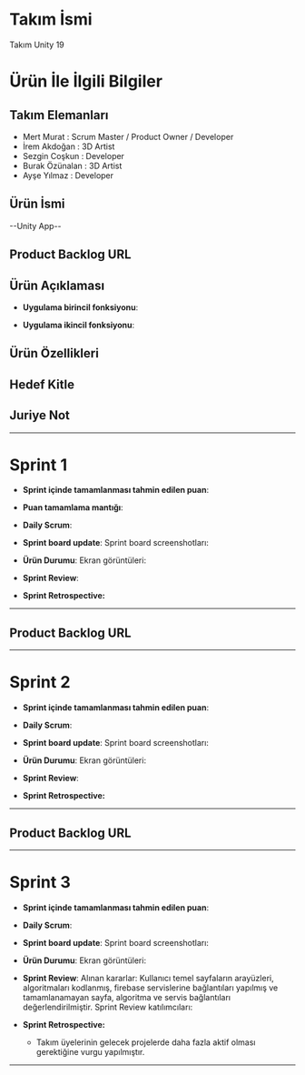 # **Takım İsmi**

Takım Unity 19

# Ürün İle İlgili Bilgiler

## Takım Elemanları
- Mert Murat : Scrum Master / Product Owner / Developer
- İrem Akdoğan : 3D Artist
- Sezgin Coşkun : Developer
- Burak Özünalan : 3D Artist
- Ayşe Yılmaz : Developer

## Ürün İsmi

--Unity App--

## Product Backlog URL


## Ürün Açıklaması



- **Uygulama birincil fonksiyonu**: 

- **Uygulama ikincil fonksiyonu**: 

## Ürün Özellikleri


## Hedef Kitle



## Juriye Not



---

# Sprint 1

- **Sprint içinde tamamlanması tahmin edilen puan**: 


- **Puan tamamlama mantığı**:


- **Daily Scrum**: 

- **Sprint board update**: Sprint board screenshotları: 


- **Ürün Durumu**: Ekran görüntüleri:

- **Sprint Review**: 


- **Sprint Retrospective:**
  


---

## Product Backlog URL


---

# Sprint 2

- **Sprint içinde tamamlanması tahmin edilen puan**: 

- **Daily Scrum**:

- **Sprint board update**: Sprint board screenshotları: 



- **Ürün Durumu**: Ekran görüntüleri:
 
- **Sprint Review**: 


- **Sprint Retrospective:**



---

## Product Backlog URL


---

# Sprint 3

- **Sprint içinde tamamlanması tahmin edilen puan**: 


- **Daily Scrum**: 

- **Sprint board update**: Sprint board screenshotları: 



- **Ürün Durumu**: Ekran görüntüleri:
 

- **Sprint Review**: 
Alınan kararlar: Kullanıcı temel sayfaların arayüzleri, algoritmaları kodlanmış, firebase servislerine bağlantıları yapılmış ve tamamlanamayan sayfa, algoritma ve servis bağlantıları değerlendirilmiştir. 
Sprint Review katılımcıları: 

- **Sprint Retrospective:**

  - Takım üyelerinin gelecek projelerde daha fazla aktif olması gerektiğine vurgu yapılmıştır.


---
